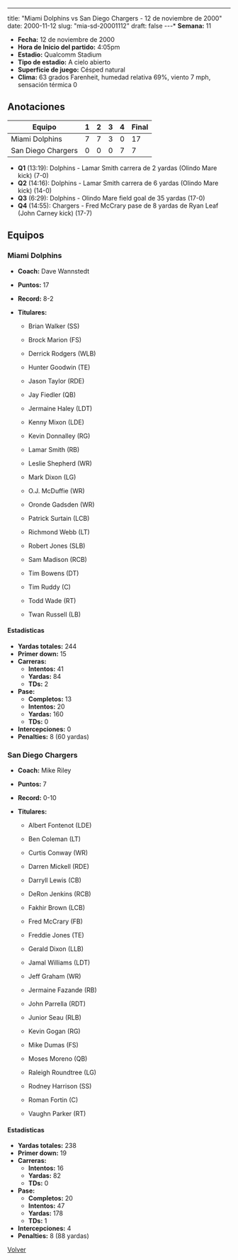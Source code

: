 ---
title: "Miami Dolphins vs San Diego Chargers - 12 de noviembre de 2000"
date: 2000-11-12
slug: "mia-sd-20001112"
draft: false
---* **Semana:** 11
* **Fecha:** 12 de noviembre de 2000
* **Hora de Inicio del partido:** 4:05pm
* **Estadio:** Qualcomm Stadium
* **Tipo de estadio:** A cielo abierto
* **Superficie de juego:** Césped natural
* **Clima:** 63 grados Farenheit, humedad relativa 69%, viento 7 mph, sensación térmica 0




## Anotaciones
| Equipo | 1 | 2 | 3 | 4 | Final |
|--------|---|---|---|---|-------|
| Miami Dolphins  | 7 | 7 | 3 | 0  | 17 |
| San Diego Chargers  | 0 | 0 | 0 | 7  | 7 |
* **Q1** (13:19): Dolphins - Lamar Smith carrera de 2 yardas (Olindo Mare kick) (7-0)
* **Q2** (14:16): Dolphins - Lamar Smith carrera de 6 yardas (Olindo Mare kick) (14-0)
* **Q3** (6:29): Dolphins - Olindo Mare field goal de 35 yardas (17-0)
* **Q4** (14:55): Chargers - Fred McCrary pase de 8 yardas de Ryan Leaf (John Carney kick) (17-7)


## Equipos


### Miami Dolphins
* **Coach:** Dave Wannstedt
* **Puntos:** 17
* **Record:** 8-2
* **Titulares:** 

  * Brian Walker (SS) 

  * Brock Marion (FS) 

  * Derrick Rodgers (WLB) 

  * Hunter Goodwin (TE) 

  * Jason Taylor (RDE) 

  * Jay Fiedler (QB) 

  * Jermaine Haley (LDT) 

  * Kenny Mixon (LDE) 

  * Kevin Donnalley (RG) 

  * Lamar Smith (RB) 

  * Leslie Shepherd (WR) 

  * Mark Dixon (LG) 

  * O.J. McDuffie (WR) 

  * Oronde Gadsden (WR) 

  * Patrick Surtain (LCB) 

  * Richmond Webb (LT) 

  * Robert Jones (SLB) 

  * Sam Madison (RCB) 

  * Tim Bowens (DT) 

  * Tim Ruddy (C) 

  * Todd Wade (RT) 

  * Twan Russell (LB) 

#### Estadísticas
* **Yardas totales:** 244
* **Primer down:** 15
* **Carreras:**
  * **Intentos:** 41
  * **Yardas:** 84
  * **TDs:** 2
* **Pase:**
  * **Completos:** 13
  * **Intentos:** 20
  * **Yardas:** 160
  * **TDs:** 0
* **Intercepciones:** 0
* **Penalties:** 8 (60 yardas)

### San Diego Chargers
* **Coach:** Mike Riley
* **Puntos:** 7
* **Record:** 0-10
* **Titulares:** 

  * Albert Fontenot (LDE) 

  * Ben Coleman (LT) 

  * Curtis Conway (WR) 

  * Darren Mickell (RDE) 

  * Darryll Lewis (CB) 

  * DeRon Jenkins (RCB) 

  * Fakhir Brown (LCB) 

  * Fred McCrary (FB) 

  * Freddie Jones (TE) 

  * Gerald Dixon (LLB) 

  * Jamal Williams (LDT) 

  * Jeff Graham (WR) 

  * Jermaine Fazande (RB) 

  * John Parrella (RDT) 

  * Junior Seau (RLB) 

  * Kevin Gogan (RG) 

  * Mike Dumas (FS) 

  * Moses Moreno (QB) 

  * Raleigh Roundtree (LG) 

  * Rodney Harrison (SS) 

  * Roman Fortin (C) 

  * Vaughn Parker (RT) 

#### Estadísticas
* **Yardas totales:** 238
* **Primer down:** 19
* **Carreras:**
  * **Intentos:** 16
  * **Yardas:** 82
  * **TDs:** 0
* **Pase:**
  * **Completos:** 20
  * **Intentos:** 47
  * **Yardas:** 178
  * **TDs:** 1
* **Intercepciones:** 4
* **Penalties:** 8 (88 yardas)


[Volver](/historia/2000)
